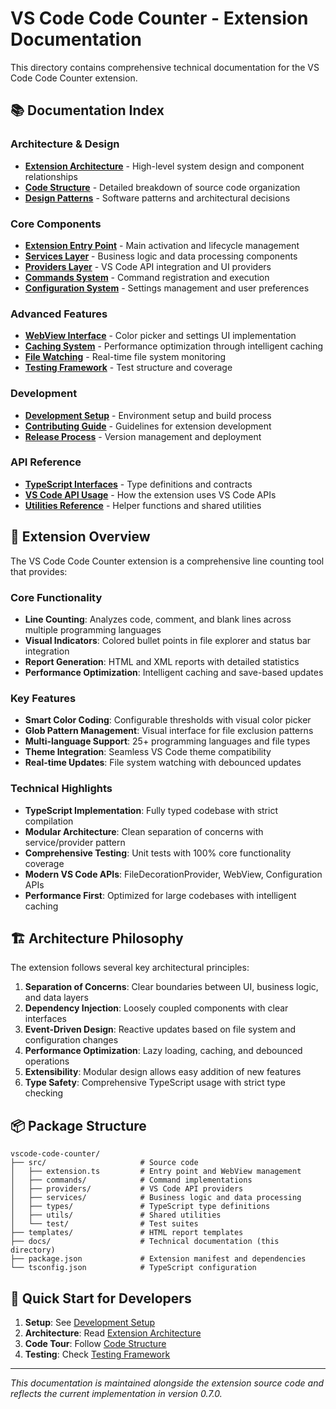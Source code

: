 # VS Code Code Counter - Extension Documentation

This directory contains comprehensive technical documentation for the VS Code Code Counter extension.

## 📚 Documentation Index

### Architecture & Design
- **[Extension Architecture](./architecture.md)** - High-level system design and component relationships
- **[Code Structure](./code-structure.md)** - Detailed breakdown of source code organization
- **[Design Patterns](./design-patterns.md)** - Software patterns and architectural decisions

### Core Components
- **[Extension Entry Point](./extension-entry.md)** - Main activation and lifecycle management
- **[Services Layer](./services.md)** - Business logic and data processing components
- **[Providers Layer](./providers.md)** - VS Code API integration and UI providers
- **[Commands System](./commands.md)** - Command registration and execution
- **[Configuration System](./configuration.md)** - Settings management and user preferences

### Advanced Features
- **[WebView Interface](./webview-interface.md)** - Color picker and settings UI implementation
- **[Caching System](./caching-system.md)** - Performance optimization through intelligent caching
- **[File Watching](./file-watching.md)** - Real-time file system monitoring
- **[Testing Framework](./testing.md)** - Test structure and coverage

### Development
- **[Development Setup](./development-setup.md)** - Environment setup and build process
- **[Contributing Guide](./contributing.md)** - Guidelines for extension development
- **[Release Process](./release-process.md)** - Version management and deployment

### API Reference
- **[TypeScript Interfaces](./typescript-interfaces.md)** - Type definitions and contracts
- **[VS Code API Usage](./vscode-api-usage.md)** - How the extension uses VS Code APIs
- **[Utilities Reference](./utilities.md)** - Helper functions and shared utilities

## 🎯 Extension Overview

The VS Code Code Counter extension is a comprehensive line counting tool that provides:

### Core Functionality
- **Line Counting**: Analyzes code, comment, and blank lines across multiple programming languages
- **Visual Indicators**: Colored bullet points in file explorer and status bar integration
- **Report Generation**: HTML and XML reports with detailed statistics
- **Performance Optimization**: Intelligent caching and save-based updates

### Key Features
- **Smart Color Coding**: Configurable thresholds with visual color picker
- **Glob Pattern Management**: Visual interface for file exclusion patterns  
- **Multi-language Support**: 25+ programming languages and file types
- **Theme Integration**: Seamless VS Code theme compatibility
- **Real-time Updates**: File system watching with debounced updates

### Technical Highlights
- **TypeScript Implementation**: Fully typed codebase with strict compilation
- **Modular Architecture**: Clean separation of concerns with service/provider pattern
- **Comprehensive Testing**: Unit tests with 100% core functionality coverage
- **Modern VS Code APIs**: FileDecorationProvider, WebView, Configuration APIs
- **Performance First**: Optimized for large codebases with intelligent caching

## 🏗️ Architecture Philosophy

The extension follows several key architectural principles:

1. **Separation of Concerns**: Clear boundaries between UI, business logic, and data layers
2. **Dependency Injection**: Loosely coupled components with clear interfaces
3. **Event-Driven Design**: Reactive updates based on file system and configuration changes
4. **Performance Optimization**: Lazy loading, caching, and debounced operations
5. **Extensibility**: Modular design allows easy addition of new features
6. **Type Safety**: Comprehensive TypeScript usage with strict type checking

## 📦 Package Structure

```
vscode-code-counter/
├── src/                     # Source code
│   ├── extension.ts         # Entry point and WebView management
│   ├── commands/            # Command implementations
│   ├── providers/           # VS Code API providers
│   ├── services/            # Business logic and data processing
│   ├── types/               # TypeScript type definitions
│   ├── utils/               # Shared utilities
│   └── test/                # Test suites
├── templates/               # HTML report templates
├── docs/                    # Technical documentation (this directory)
├── package.json             # Extension manifest and dependencies
└── tsconfig.json            # TypeScript configuration
```

## 🚀 Quick Start for Developers

1. **Setup**: See [Development Setup](./development-setup.md)
2. **Architecture**: Read [Extension Architecture](./architecture.md)
3. **Code Tour**: Follow [Code Structure](./code-structure.md)
4. **Testing**: Check [Testing Framework](./testing.md)

---

*This documentation is maintained alongside the extension source code and reflects the current implementation in version 0.7.0.*